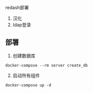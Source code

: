 redash部署


1. 汉化
2. ldap登录



## 部署
1. 创建数据库
```
docker-compose --rm server create_db
```
2. 启动所有组件
```
docker-compose up -d
```

